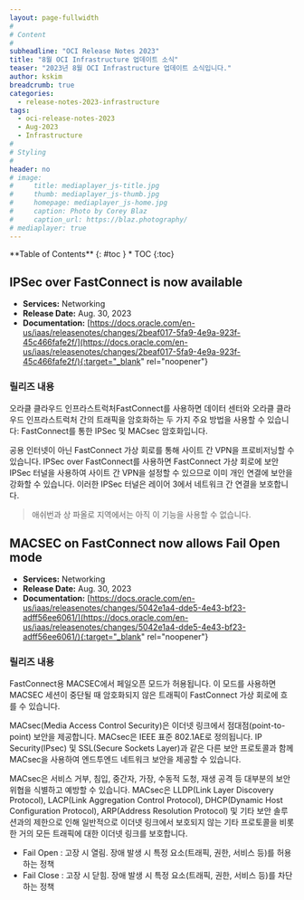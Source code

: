 ```yaml
---
layout: page-fullwidth
#
# Content
#
subheadline: "OCI Release Notes 2023"
title: "8월 OCI Infrastructure 업데이트 소식"
teaser: "2023년 8월 OCI Infrastructure 업데이트 소식입니다."
author: kskim
breadcrumb: true
categories:
  - release-notes-2023-infrastructure
tags:
  - oci-release-notes-2023
  - Aug-2023
  - Infrastructure
#
# Styling
#
header: no
# image:
#     title: mediaplayer_js-title.jpg
#     thumb: mediaplayer_js-thumb.jpg
#     homepage: mediaplayer_js-home.jpg
#     caption: Photo by Corey Blaz
#     caption_url: https://blaz.photography/
# mediaplayer: true
---
```


<div class="panel radius" markdown="1">
**Table of Contents**
{: #toc }
*  TOC
{:toc}
</div>


## IPSec over FastConnect is now available
* **Services:** Networking
* **Release Date:** Aug. 30, 2023
* **Documentation:** [https://docs.oracle.com/en-us/iaas/releasenotes/changes/2beaf017-5fa9-4e9a-923f-45c466fafe2f/](https://docs.oracle.com/en-us/iaas/releasenotes/changes/2beaf017-5fa9-4e9a-923f-45c466fafe2f/){:target="_blank" rel="noopener"}

### 릴리즈 내용

오라클 클라우드 인프라스트럭처FastConnect를 사용하면 데이터 센터와 오라클 클라우드 인프라스트럭처 간의 트래픽을 암호화하는 두 가지 주요 방법을 사용할 수 있습니다: FastConnect를 통한 IPSec 및 MACsec 암호화입니다.

공용 인터넷이 아닌 FastConnect 가상 회로를 통해 사이트 간 VPN을 프로비저닝할 수 있습니다. IPSec over FastConnect를 사용하면 FastConnect 가상 회로에 보안 IPSec 터널을 사용하여 사이트 간 VPN을 설정할 수 있으므로 이미 개인 연결에 보안을 강화할 수 있습니다. 이러한 IPSec 터널은 레이어 3에서 네트워크 간 연결을 보호합니다.

> 애쉬번과 상 파올로 지역에서는 아직 이 기능을 사용할 수 없습니다. 


## MACSEC on FastConnect now allows Fail Open mode
* **Services:** Networking
* **Release Date:** Aug. 30, 2023
* **Documentation:** [https://docs.oracle.com/en-us/iaas/releasenotes/changes/5042e1a4-dde5-4e43-bf23-adff56ee6061/](https://docs.oracle.com/en-us/iaas/releasenotes/changes/5042e1a4-dde5-4e43-bf23-adff56ee6061/){:target="_blank" rel="noopener"}

### 릴리즈 내용

FastConnect용 MACSEC에서 페일오픈 모드가 허용됩니다. 이 모드를 사용하면 MACSEC 세션이 중단될 때 암호화되지 않은 트래픽이 FastConnect 가상 회로에 흐를 수 있습니다. 

MACsec(Media Access Control Security)은 이더넷 링크에서 점대점(point-to-point) 보안을 제공합니다. MACsec은 IEEE 표준 802.1AE로 정의됩니다. IP Security(IPsec) 및 SSL(Secure Sockets Layer)과 같은 다른 보안 프로토콜과 함께 MACsec을 사용하여 엔드투엔드 네트워크 보안을 제공할 수 있습니다.

MACsec은 서비스 거부, 침입, 중간자, 가장, 수동적 도청, 재생 공격 등 대부분의 보안 위협을 식별하고 예방할 수 있습니다. MACsec은 LLDP(Link Layer Discovery Protocol), LACP(Link Aggregation Control Protocol), DHCP(Dynamic Host Configuration Protocol), ARP(Address Resolution Protocol) 및 기타 보안 솔루션과의 제한으로 인해 일반적으로 이더넷 링크에서 보호되지 않는 기타 프로토콜을 비롯한 거의 모든 트래픽에 대한 이더넷 링크를 보호합니다.

* Fail Open : 고장 시 열림. 장애 발생 시 특정 요소(트래픽, 권한, 서비스 등)를 허용하는 정책
* Fail Close : 고장 시 닫힘. 장애 발생 시 특정 요소(트래픽, 권한, 서비스 등)를 차단하는 정책
